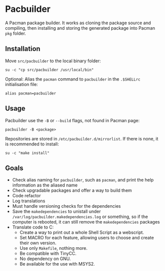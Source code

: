 Pacbuilder
==========

A Pacman package builder.
It works as cloning the package source and compiling,
then installing and storing the generated package into Pacman `pkg` folder.

Installation
------------

Move `src/pacbuilder` to the local binary folder:
```shell
su -c "cp src/pacbuilder /usr/local/bin"
```

Optional: Alias the `pacman` command to `pacbuilder` in the `.$SHELLrc` initialisation file:
```shell
alias pacman=pacbuilder
```

Usage
-----

Pacbuilder use the `-B` or `--build` flags, not found in Pacman page:
```shell
pacbuilder -B <package>
```

Repositories are stored in `/etc/pacbuilder.d/mirrorlist`. If there is none, it is recommended to install:
```shell
su -c "make install"
```

Goals
-----

- Check alias naming for `pacbuilder`, such as `pacman`, and print the help information as the aliased name
- Check upgradable packages and offer a way to build them
- Code refactor
- Log translations
- Must handle versioning checks for the dependencies
- Save the `makedependencies` to unistall under `/var/log/pacbuilder.makedependencies.log` or something, so if the computer is rebooted, it can still remove the `makedependencies` packages
- Translate code to C:
  * Create a way to print out a whole Shell Script as a webscript.
  * Set MACRO for each feature, allowing users to choose and create their own version.
  * Use only `Makefile`, nothing more.
  * Be compatible with TinyCC.
  * No dependency on GNU.
  * Be available for the use with MSYS2.

